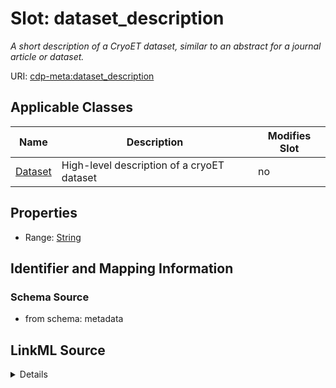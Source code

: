 

# Slot: dataset_description


_A short description of a CryoET dataset, similar to an abstract for a journal article or dataset._



URI: [cdp-meta:dataset_description](metadatadataset_description)



<!-- no inheritance hierarchy -->





## Applicable Classes

| Name | Description | Modifies Slot |
| --- | --- | --- |
| [Dataset](Dataset.md) | High-level description of a cryoET dataset |  no  |







## Properties

* Range: [String](String.md)





## Identifier and Mapping Information







### Schema Source


* from schema: metadata




## LinkML Source

<details>
```yaml
name: dataset_description
description: A short description of a CryoET dataset, similar to an abstract for a
  journal article or dataset.
from_schema: metadata
exact_mappings:
- cdp-common:dataset_description
rank: 1000
alias: dataset_description
owner: Dataset
domain_of:
- Dataset
range: string
inlined: true
inlined_as_list: true

```
</details>